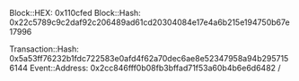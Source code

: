 
Block::HEX: 0x110cfed
Block::Hash: 0x22c5789c9c2daf92c206489ad61cd20304084e17e4a6b215e194750b67e17996

Transaction::Hash: 0x5a53ff76232b1fdc722583e0afd4f62a70dec6ae8e52347958a94b2957156144
Event::Address: 0x2cc846fff0b08fb3bffad71f53a60b4b6e6d6482
/